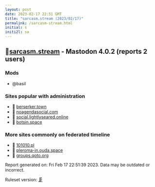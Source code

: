 ```yaml
---
layout: post
date: 2023-02-17 22:51 GMT
title: "sarcasm.stream (2023/02/17)"
permalink: /sarcasm-stream.html
initial: s
initi2l: sa
---
```


## 💉[sarcasm.stream](https://sarcasm.stream) - Mastodon 4.0.2 (reports 2 users)

### Mods
 * @basil

### Sites popular with administration

* 🦝 [berserker.town](/berserker-town.html)
* 💉 [noagendasocial.com](/noagendasocial-com.html)
* 🐘 [social.lightlyseared.online](/social-lightlyseared-online.html)
* 🐘 [botsin.space](/botsin-space.html)

### More sites commonly on federated timeline

* 💉 [101010.pl](/101010-pl.html)
* 🐘 [pleroma-in.ouda.space](/pleroma-in-ouda-space.html)
* 🐘 [groups.qoto.org](/groups-qoto-org.html)

Report generated on: Fri Feb 17 22:51:39 2023. Data may be outdated or incorrect.

Ruleset version: [🗜](/version-clamp)
